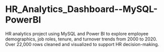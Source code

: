 # HR_Analytics_Dashboard--MySQL-PowerBI
HR analytics project using MySQL and Power BI to explore employee demographics, job roles, tenure, and turnover trends from 2000 to 2020. Over 22,000 rows cleaned and visualized to support HR decision-making.
